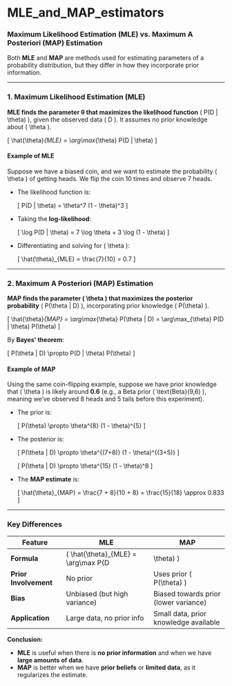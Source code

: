 # MLE_and_MAP_estimators
### **Maximum Likelihood Estimation (MLE) vs. Maximum A Posteriori (MAP) Estimation**

Both **MLE** and **MAP** are methods used for estimating parameters of a probability distribution, but they differ in how they incorporate prior information.

---

### **1. Maximum Likelihood Estimation (MLE)**  
**MLE finds the parameter θ that maximizes the likelihood function** \( P(D | \theta) \), given the observed data \( D \). It assumes no prior knowledge about \( \theta \).

\[
\hat{\theta}_{MLE} = \arg\max_{\theta} P(D | \theta)
\]

#### **Example of MLE**  
Suppose we have a biased coin, and we want to estimate the probability \( \theta \) of getting heads. We flip the coin 10 times and observe 7 heads.

- The likelihood function is:

  \[
  P(D | \theta) = \theta^7 (1 - \theta)^3
  \]

- Taking the **log-likelihood**:

  \[
  \log P(D | \theta) = 7 \log \theta + 3 \log (1 - \theta)
  \]

- Differentiating and solving for \( \theta \):

  \[
  \hat{\theta}_{MLE} = \frac{7}{10} = 0.7
  \]

---

### **2. Maximum A Posteriori (MAP) Estimation**  
**MAP finds the parameter \( \theta \) that maximizes the posterior probability** \( P(\theta | D) \), incorporating prior knowledge \( P(\theta) \).

\[
\hat{\theta}_{MAP} = \arg\max_{\theta} P(\theta | D) = \arg\max_{\theta} P(D | \theta) P(\theta)
\]

By **Bayes' theorem**:

\[
P(\theta | D) \propto P(D | \theta) P(\theta)
\]

#### **Example of MAP**  
Using the same coin-flipping example, suppose we have prior knowledge that \( \theta \) is likely around **0.6** (e.g., a Beta prior \( \text{Beta}(9,6) \), meaning we’ve observed 8 heads and 5 tails before this experiment).

- The prior is:

  \[
  P(\theta) \propto \theta^{8} (1 - \theta)^{5}
  \]

- The posterior is:

  \[
  P(\theta | D) \propto \theta^{(7+8)} (1 - \theta)^{(3+5)}
  \]

  \[
  P(\theta | D) \propto \theta^{15} (1 - \theta)^8
  \]

- The **MAP estimate** is:

  \[
  \hat{\theta}_{MAP} = \frac{7 + 8}{10 + 8} = \frac{15}{18} \approx 0.833
  \]

---

### **Key Differences**
| Feature  | MLE | MAP |
|----------|------|------|
| **Formula** | \( \hat{\theta}_{MLE} = \arg\max P(D | \theta) \) | \( \hat{\theta}_{MAP} = \arg\max P(D | \theta) P(\theta) \) |
| **Prior Involvement** | No prior | Uses prior \( P(\theta) \) |
| **Bias** | Unbiased (but high variance) | Biased towards prior (lower variance) |
| **Application** | Large data, no prior info | Small data, prior knowledge available |

**Conclusion:**  
- **MLE** is useful when there is **no prior information** and when we have **large amounts of data**.
- **MAP** is better when we have **prior beliefs** or **limited data**, as it regularizes the estimate.
